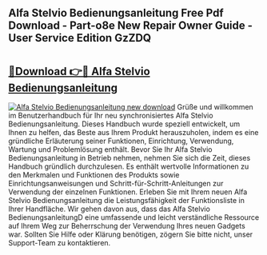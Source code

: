 ## Alfa Stelvio Bedienungsanleitung Free Pdf Download - Part-o8e New Repair Owner Guide - User Service Edition GzZDQ

# <h2><a href="http://df4bfw.blite.top/?on=Alfa+Stelvio+Bedienungsanleitung">🔗Download 👉🔴 Alfa Stelvio Bedienungsanleitung</a></h2>

[![Alfa Stelvio Bedienungsanleitung new download](https://i.imgur.com/lujVjoI.png)](http://df4bfw.blite.top/?on=Alfa+Stelvio+Bedienungsanleitung)
Grüße und willkommen im Benutzerhandbuch für Ihr neu synchronisiertes Alfa Stelvio Bedienungsanleitung. Dieses Handbuch wurde speziell entwickelt, um Ihnen zu helfen, das Beste aus Ihrem Produkt herauszuholen, indem es eine gründliche Erläuterung seiner Funktionen, Einrichtung, Verwendung, Wartung und Problemlösung enthält. Bevor Sie Ihr Alfa Stelvio Bedienungsanleitung in Betrieb nehmen, nehmen Sie sich die Zeit, dieses Handbuch gründlich durchzulesen. Es enthält wertvolle Informationen zu den Merkmalen und Funktionen des Produkts sowie Einrichtungsanweisungen und Schritt-für-Schritt-Anleitungen zur Verwendung der einzelnen Funktionen. Erleben Sie mit Ihrem neuen Alfa Stelvio Bedienungsanleitung die Leistungsfähigkeit der Funktionsliste in Ihrer Handfläche. Wir gehen davon aus, dass das Alfa Stelvio BedienungsanleitungD eine umfassende und leicht verständliche Ressource auf Ihrem Weg zur Beherrschung der Verwendung Ihres neuen Gadgets war. Sollten Sie Hilfe oder Klärung benötigen, zögern Sie bitte nicht, unser Support-Team zu kontaktieren.
